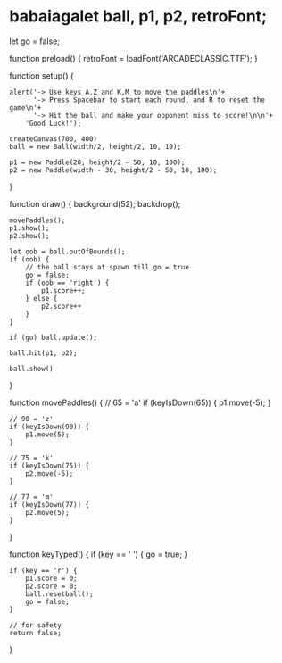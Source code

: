  # babaiagalet ball, p1, p2, retroFont;
let go = false;

function preload() {
	retroFont = loadFont('ARCADECLASSIC.TTF');
}

function setup() {
  
	alert('-> Use keys A,Z and K,M to move the paddles\n'+
		  '-> Press Spacebar to start each round, and R to reset the game\n'+
		  '-> Hit the ball and make your opponent miss to score!\n\n'+
	    'Good Luck!');

	createCanvas(700, 400)
	ball = new Ball(width/2, height/2, 10, 10);

	p1 = new Paddle(20, height/2 - 50, 10, 100);
	p2 = new Paddle(width - 30, height/2 - 50, 10, 100);
}


function draw() {
	background(52);
	backdrop();

	movePaddles();
	p1.show();
	p2.show();

	let oob = ball.outOfBounds();
	if (oob) {
		// the ball stays at spawn till go = true
		go = false;
		if (oob == 'right') {
			p1.score++;
		} else {
			p2.score++
		}
	}

	if (go) ball.update();

	ball.hit(p1, p2);

	ball.show()
}


function movePaddles() {
	// 65 = 'a'
	if (keyIsDown(65)) {
		p1.move(-5);
	}
	
	// 90 = 'z'
	if (keyIsDown(90)) {
		p1.move(5);
	}
	
	// 75 = 'k'
	if (keyIsDown(75)) {
		p2.move(-5);
	}
	
	// 77 = 'm'
	if (keyIsDown(77)) {
		p2.move(5);
	}
}

function keyTyped() {
	if (key == ' ') {
		go = true;
	}

	if (key == 'r') {
		p1.score = 0;
		p2.score = 0;
		ball.resetball();
		go = false;
	}

	// for safety
	return false;
}
